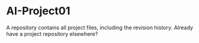 # AI-Project01
 A repository contains all project files, including the revision history. Already have a project repository elsewhere?

